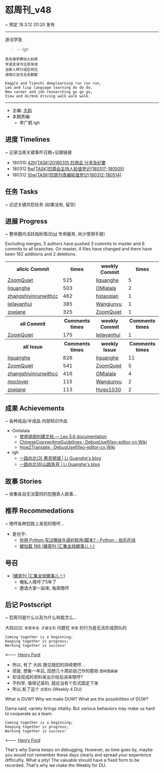 # 怼周刊_v48
~ 预定 18.3.12 20:20 发布

-----------------------------------------
游当学急

>    -- lgh

    急先锋参赛如火如荼
    学语言译书见序渐进
    当新人转行适应岗位
    游西兰足月走走歇歇

    Kaggle and Tianchi deeplearning run run run,
    Leo and lisp language learning do do do,
    New career and job researching go go go,
    View and Airbnb driving walk walk walk. 

-----------------------------------------

- 主编: [大妈](http://du.zoomquiet.io/2014-02/ac0-zq/)
- 本期责编:
    + 李广鹤 lgh

## 进度 Timelines
~ 记录当周关键事件日期+证据链接

- 180310 [42h[TASK]20180310 怼周会 分享及纪要](https://github.com/DebugUself/du4proto/issues/351) 
- 180312 [8w[TASK]怼周会主持人轮值登记(180317-180505) ](https://github.com/DebugUself/du4proto/issues/354)
- 180312 [10w[TASK]怼周刊责编轮值登记(180312-180514)](https://github.com/DebugUself/du4proto/issues/353)

## 任务 Tasks
~ 记述关键共怼任务 (如果没有, 留空)

## 进展 Progress
~ 整体圈内活跃指标情况([st](https://github.com/DebugUself/du4proto/tree/DU_tools/st) 专用服务, 尚少使用手册)

Excluding merges, 5 authors have pushed 3 commits to master and 6 commits to all branches. On master, 4 files have changed and there have been 162 additions and 2 deletions. 

<table>
<tr><th>allcic Commit</th><th> times</th><th>weekly Commit</th><th> times</th></tr>
<tr><td>
            <a href='http://github.com/ZoomQuiet'>ZoomQuiet</a></td><td>525</td>
        <td>
            <a href='http://github.com/liguanghe'>liguanghe</a></td><td>5</td>
            
<tr><td>
            <a href='http://github.com/liguanghe'>liguanghe</a></td><td>503</td>
        <td>
            <a href='http://github.com/OMlalala'>OMlalala</a></td><td>2</td>
            
<tr><td>
            <a href='http://github.com/zhangshiyinrunwithcc'>zhangshiyinrunwithcc</a></td><td>462</td>
        <td>
            <a href='http://github.com/hstaoqian'>hstaoqian</a></td><td>1</td>
            
<tr><td>
            <a href='http://github.com/leilayanhui'>leilayanhui</a></td><td>385</td>
        <td>
            <a href='http://github.com/Wangjunyu'>Wangjunyu</a></td><td>1</td>
            
<tr><td>
            <a href='http://github.com/zoejane'>zoejane</a></td><td>325</td>
        <td>
            <a href='http://github.com/ZoomQuiet'>ZoomQuiet</a></td><td>1</td>
            
<tr><th>all Commit </th><th>Comments times</th><th>weekly Commit</th><th>Comments times</th></tr>
<tr><td>
            <a href='http://github.com/ZoomQuiet'>ZoomQuiet</a></td><td>175</td>
        <td>
            <a href='http://github.com/leilayanhui'>leilayanhui</a></td><td>1</td>
            
<tr><th>all Issue </th><th>Comments times</th><th>weekly Issue</th><th>Comments times</th></tr>
<tr><td>
            <a href='http://github.com/liguanghe'>liguanghe</a></td><td>826</td>
        <td>
            <a href='http://github.com/liguanghe'>liguanghe</a></td><td>11</td>
            
<tr><td>
            <a href='http://github.com/ZoomQuiet'>ZoomQuiet</a></td><td>541</td>
        <td>
            <a href='http://github.com/ZoomQuiet'>ZoomQuiet</a></td><td>5</td>
            
<tr><td>
            <a href='http://github.com/zhangshiyinrunwithcc'>zhangshiyinrunwithcc</a></td><td>416</td>
        <td>
            <a href='http://github.com/OMlalala'>OMlalala</a></td><td>4</td>
            
<tr><td>
            <a href='http://github.com/mxclover'>mxclover</a></td><td>115</td>
        <td>
            <a href='http://github.com/Wangjunyu'>Wangjunyu</a></td><td>2</td>
            
<tr><td>
            <a href='http://github.com/zoejane'>zoejane</a></td><td>113</td>
        <td>
            <a href='http://github.com/Hugo1030'>Hugo1030</a></td><td>2</td>
            
</table>


## 成果 Achievements
~ 各种成品/半成品 内部知识作品
- Omlalala
    * [使用提纲创建文档 — Leo 5.6 documentation](http://du.zoomquiet.io/leo-editor-cn/html/tutorial-rst3.html)
    * [ChineseCopywritingGuidelines · DebugUself/leo-editor-cn Wiki](https://github.com/DebugUself/leo-editor-cn/wiki/ChineseCopywritingGuidelines)
    * [How2Translate · DebugUself/leo-editor-cn Wiki](https://github.com/DebugUself/leo-editor-cn/wiki/How2Translate)
- lgh
    * [一路向北(3) 惠灵顿城 | Li Guanghe's blog](https://liguanghe.github.io/2018/03/10/NZWellington/)
    * [一路向北(6)山路急弯 | Li Guanghe's blog](https://liguanghe.github.io/2018/03/10/NZNationalPark/)


## 故事 Stories
~ 收集各自无法雷同的怼圈真人故事...

## 推荐 Recommedations
~ 嗯哼各种怼路上发现的嗯哼...

- 是也乎:
    + [你用 Python 写过哪些牛逼的程序/脚本? - Python - 伯乐在线](http://python.jobbole.com/85986/)
    + [蠎加载 166 |蠎周刊 |汇集全球蠎事儿 !-)](http://weekly.pychina.org/importpython/importpython-166.html)
## 号召

- [|蠎周刊 |汇集全球蠎事儿 !-)](http://weekly.pychina.org/archives.html)
    + 俺私人嗯哼了5年了
    + 邀请大家一起来, 每周嗯哼


## 后记 Postscript
~ 怼周刊是什么以及为什么和能怎么...

大妈曰过: `参差多态 才是生机`
问题在 `参差` 的行为是无法形成团队的

	Coming together is a beginning; 
	Keeping together is progress; 
	Working together is success!

<--- [Henry Ford](https://www.brainyquote.com/quotes/quotes/h/henryford121997.html)

- 所以, 有了 大妈 随见随怼的持续嗯哼...
- 但是, 想象一年后, 回想几十周前自己作的那些 `图样图森破` 
- 却没现成的资料来出示给后进来嗯哼?
- 不科学, 值得记录的, 就应当有个形式固定下来
- 所以,有了这个 `怼周刊` (Weekly 4 DU)

What is DUW?
Why we make DUW?
What are the possibilities of DUW?

Dama said, variety brings vitality.
But various behaviors may make us hard to cooperate as a team.

	Coming together is a beginning; 
	Keeping together is progress; 
	Working together is success!

<--- [Henry Ford](https://www.brainyquote.com/quotes/quotes/h/henryford121997.html)

That's why Dama keeps on debugging.
However, as time goes by, maybe you would not remember these days clearly and spread your experience difficultly.
What a pity!
The valuable should have a fixed form to be recorded.
That's why we make the Weekly for DU.



